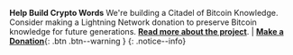
**Help Build Crypto Words** We're building a Citadel of Bitcoin Knowledge. Consider making a Lightning Network donation to preserve Bitcoin knowledge for future generations. [**Read more about the project**](https://cryptowords.github.io/about/##goals-and-scope). | [**Make a Donation**](https://paywall.link/to/thanks){: .btn .btn--warning }
{: .notice--info}
